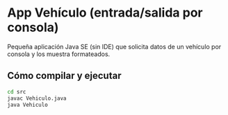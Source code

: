 # App Vehículo (entrada/salida por consola)

Pequeña aplicación Java SE (sin IDE) que solicita datos de un vehículo por consola y los muestra formateados.

## Cómo compilar y ejecutar
```bat
cd src
javac Vehiculo.java
java Vehiculo
